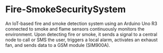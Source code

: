 # Fire-SmokeSecuritySystem
An IoT-based fire and smoke detection system using an Arduino Uno R3 connected to smoke and flame sensors continuously monitors the environment. Upon detecting fire or smoke, it sends a signal to a central node to call or SMS the user, triggers a local alarm, activates an exhaust fan, and sends data to a GSM module (SIM900A).
